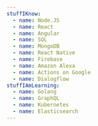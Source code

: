 ```yaml
---
stuffIKnow:
  - name: Node.JS
  - name: React
  - name: Angular
  - name: SQL
  - name: MongoDB
  - name: React Native
  - name: Firebase
  - name: Amazon Alexa
  - name: Actions on Google
  - name: Dialogflow
stuffIAmLearning:
  - name: Golang
  - name: GraphQL
  - name: Kubernetes
  - name: Elasticsearch
---
```


